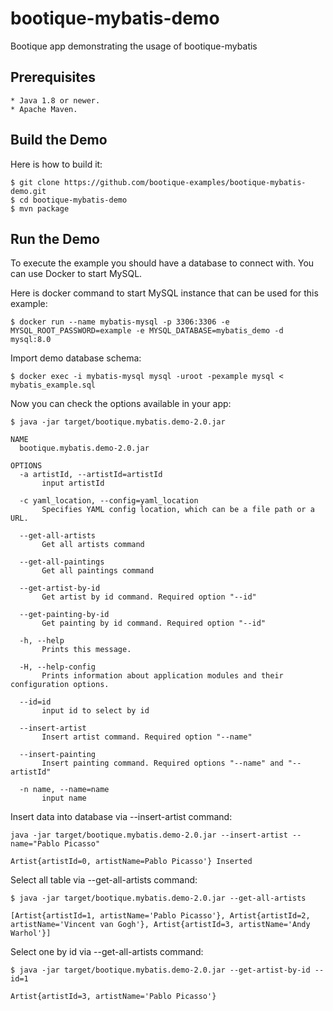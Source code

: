 # bootique-mybatis-demo
Bootique app demonstrating the usage of bootique-mybatis

## Prerequisites
      
    * Java 1.8 or newer.
    * Apache Maven.

## Build the Demo
      
Here is how to build it:
        
    $ git clone https://github.com/bootique-examples/bootique-mybatis-demo.git
    $ cd bootique-mybatis-demo
    $ mvn package

## Run the Demo

To execute the example you should have a database to connect with. You can use Docker to start MySQL.

Here is docker command to start MySQL instance that can be used for this example: 
 
    $ docker run --name mybatis-mysql -p 3306:3306 -e MYSQL_ROOT_PASSWORD=example -e MYSQL_DATABASE=mybatis_demo -d mysql:8.0

Import demo database schema:
 
    $ docker exec -i mybatis-mysql mysql -uroot -pexample mysql < mybatis_example.sql

Now you can check the options available in your app:

    $ java -jar target/bootique.mybatis.demo-2.0.jar 

    NAME
      bootique.mybatis.demo-2.0.jar

    OPTIONS
      -a artistId, --artistId=artistId
           input artistId

      -c yaml_location, --config=yaml_location
           Specifies YAML config location, which can be a file path or a URL.

      --get-all-artists
           Get all artists command

      --get-all-paintings
           Get all paintings command

      --get-artist-by-id
           Get artist by id command. Required option "--id"

      --get-painting-by-id
           Get painting by id command. Required option "--id"

      -h, --help
           Prints this message.

      -H, --help-config
           Prints information about application modules and their configuration options.

      --id=id
           input id to select by id

      --insert-artist
           Insert artist command. Required option "--name"

      --insert-painting
           Insert painting command. Required options "--name" and "--artistId"

      -n name, --name=name
           input name


Insert data into database via --insert-artist command:

    java -jar target/bootique.mybatis.demo-2.0.jar --insert-artist --name="Pablo Picasso"

    Artist{artistId=0, artistName=Pablo Picasso'} Inserted


Select all table via --get-all-artists command:

    $ java -jar target/bootique.mybatis.demo-2.0.jar --get-all-artists

    [Artist{artistId=1, artistName='Pablo Picasso'}, Artist{artistId=2, artistName='Vincent van Gogh'}, Artist{artistId=3, artistName='Andy Warhol'}]

Select one by id via --get-all-artists command:

    $ java -jar target/bootique.mybatis.demo-2.0.jar --get-artist-by-id --id=1 

    Artist{artistId=3, artistName='Pablo Picasso'}





          
